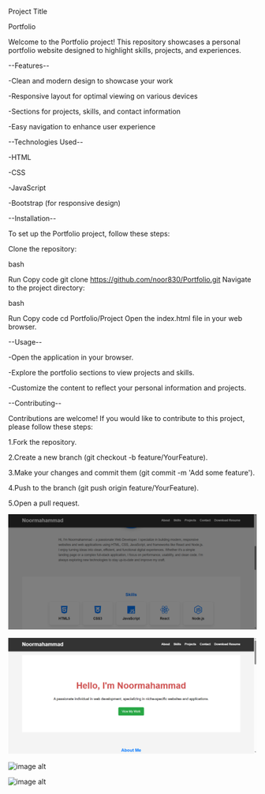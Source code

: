Project Title

Portfolio

Welcome to the Portfolio project! This repository showcases a personal portfolio website designed to highlight skills, projects, and experiences.

--Features--

-Clean and modern design to showcase your work

-Responsive layout for optimal viewing on various devices

-Sections for projects, skills, and contact information

-Easy navigation to enhance user experience

--Technologies Used--

-HTML

-CSS

-JavaScript

-Bootstrap (for responsive design)

--Installation--

To set up the Portfolio project, follow these steps:

Clone the repository:

bash

Run Copy code git clone https://github.com/noor830/Portfolio.git Navigate to the project directory:

bash

Run Copy code cd Portfolio/Project Open the index.html file in your web browser.

--Usage--

-Open the application in your browser.

-Explore the portfolio sections to view projects and skills.

-Customize the content to reflect your personal information and projects.

--Contributing--

Contributions are welcome! If you would like to contribute to this project, please follow these steps:

1.Fork the repository.

2.Create a new branch (git checkout -b feature/YourFeature).

3.Make your changes and commit them (git commit -m 'Add some feature').

4.Push to the branch (git push origin feature/YourFeature).

5.Open a pull request.

![image alt](https://github.com/noor830/Portfolio/blob/04c883d337f0a26707f11574e52f9cea53dda6d6/9.png)

![image alt](https://github.com/noor830/Portfolio/blob/d048a5693dcfc0bd8462e3710185de020bda9876/8.png)

![image alt]()

![image alt]()

